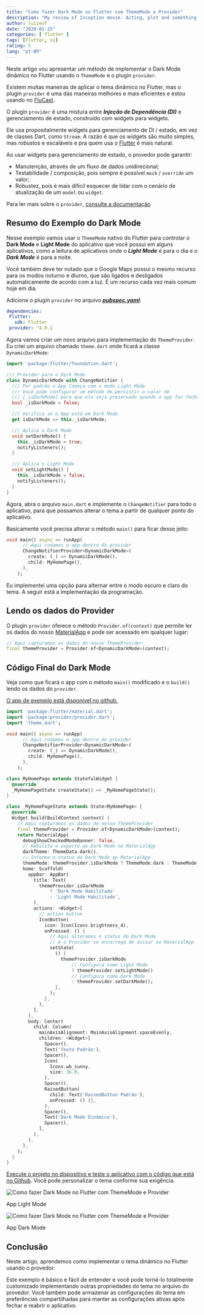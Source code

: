 ```yaml
---
title: "Como fazer Dark Mode no Flutter com ThemeMode e Provider"
description: "My review of Inception movie. Acting, plot and something else in this short description."
author: luizeof
date: "2020-01-15"
categories: [ flutter ]
tags: [flutter, ui]
rating: 5
lang: "pt-BR"
---
```


Neste artigo vou apresentar um método de implementar o Dark Mode dinâmico no Flutter usando o `ThemeMode` e o plugin `provider`.

Existem muitas maneiras de aplicar o tema dinâmico no Flutter, mas o plugin `provider` é uma das maneiras melhores e mais eficientes e estou usando no [FluCast](https://www.luizeof.com.br/br/flucast-player-podcast-open-source/).

O plugin `provider` é uma mistura entre _**Injeção de Dependência (DI)**_ e gerenciamento de estado, construído com widgets para widgets.

Ele usa propositalmente widgets para gerenciamento de DI / estado, em vez de classes Dart, como `Stream`. A razão é que os widgets são muito simples, mas robustos e escaláveis e pra quem usa o [Flutter](https://www.luizeof.com.br/br/flutter/) é mais natural.

Ao usar widgets para gerenciamento de estado, o provedor pode garantir:

- Manutenção, através de um fluxo de dados unidirecional;
- Testabilidade / composição, pois sempre é possível `mock` / `override` um valor;
- Robustez, pois é mais difícil esquecer de lidar com o cenário de atualização de um `model` ou `widget`.

Para ler mais sobre o `provider`, [consulte a documentação](https://pub.dev/packages/provider)

## Resumo do Exemplo do Dark Mode

Nesse exemplo vamos usar o `ThemeMode` nativo do Flutter para controlar o **Dark Mode** e **Light Mode** do aplicativo que você possui em alguns aplicativos, como a leitura de aplicativos onde o _**Light Mode**_ é para o dia e o **_Dark Mode_** é para a noite.

Você também deve ter notado que o Google Maps possui o mesmo recurso para os modos noturno e diurno, que são ligados e desligados automaticamente de acordo com a luz. É um recurso cada vez mais comum hoje em dia.

Adicione o plugin `provider` no arquivo [**_pubspec.yaml_**](https://www.luizeof.com.br/br/flutter/pubspec-yaml-usando-pacotes-dart-com-o-flutter/):

```yaml
dependencies:  
 Flutter:  
   sdk: Flutter  
 provider: ^4.0.1
```

Agora vamos criar um novo arquivo para implementação do `ThemeProvider`. Eu criei um arquivo chamado `theme.dart` onde ficará a classe `DynamicDarkMode`:

```dart
import 'package:flutter/foundation.dart';

/// Provider para o Dark Mode
class DynamicDarkMode with ChangeNotifier {
  /// Por padrão o App Começa com o modo Light Mode
  /// Você pode configurar um método de persistir o valor de
  /// [_isDarkMode] para que ele seja preservado quando o app for fechado
  bool _isDarkMode = false;

  /// Verifica se o App está em Dark Mode
  get isDarkMode => this._isDarkMode;

  /// Aplica o Dark Mode
  void setDarkMode() {
    this._isDarkMode = true;
    notifyListeners();
  }

  /// Aplica o Light Mode
  void setLightMode() {
    this._isDarkMode = false;
    notifyListeners();
  }
}
```

Agora, abra o arquivo `main.dart` e implemente o `ChangeNotifier` para todo o aplicativo, para que possamos alterar o tema a partir de qualquer ponto do aplicativo.

Basicamente você precisa alterar o método `main()` para ficar desse jeito:

```dart
void main() async => runApp(
      // Aqui rodamos o app dentro do provider
      ChangeNotifierProvider<DynamicDarkMode>(
        create: (_) => DynamicDarkMode(),
        child: MyHomePage(),
      ),
    );
```

Eu implementei uma opção para alternar entre o modo escuro e claro do tema. A seguir está a implementação da programação.

## Lendo os dados do Provider

O plugin `provider` oferece o método `Provider.of(context)` que permite ler os dados do nosso [MaterialApp](https://www.luizeof.com.br/br/flutter/materialapp-usando-widgets-material-design-no-flutter/) e pode ser acessado em qualquer lugar:

```dart
// Aqui capturamos os dados do nosso ThemeProvider
final themeProvider = Provider.of<DynamicDarkMode>(context);
```

## Código Final do Dark Mode

Veja como que ficará o app com o método `main()` modificado e o `build()` lendo os dados do `provider`.

[O app de exemplo está disponível no github.](https://github.com/luizeof/flutter-darkmode-provider-example)

```dart
import 'package:flutter/material.dart';
import 'package:provider/provider.dart';
import 'theme.dart';

void main() async => runApp(
      // Aqui rodamos o app dentro do provider
      ChangeNotifierProvider<DynamicDarkMode>(
        create: (_) => DynamicDarkMode(),
        child: MyHomePage(),
      ),
    );

class MyHomePage extends StatefulWidget {
  @override
  _MyHomePageState createState() => _MyHomePageState();
}

class _MyHomePageState extends State<MyHomePage> {
  @override
  Widget build(BuildContext context) {
    // Aqui capturamos os dados do nosso ThemeProvider
    final themeProvider = Provider.of<DynamicDarkMode>(context);
    return MaterialApp(
      debugShowCheckedModeBanner: false,
      // Habilita o suporte ao Dark Mode no MaterialApp
      darkTheme: ThemeData.dark(),
      // Informa o status do Dark Mode ap MaterialApp
      themeMode: themeProvider.isDarkMode ? ThemeMode.dark : ThemeMode.light,
      home: Scaffold(
        appBar: AppBar(
          title: Text(
            themeProvider.isDarkMode
                ? 'Dark Mode Habilitado'
                : 'Light Mode Habilitado',
          ),
          actions: <Widget>[
            // action button
            IconButton(
              icon: Icon(Icons.brightness_4),
              onPressed: () {
                // Aqui alteramos o status do Dark Mode
                // e o Provider se encarrega de avisar ao MaterialApp
                setState(
                  () {
                    themeProvider.isDarkMode
                        // Configura como Light Mode
                        ? themeProvider.setLightMode()
                        // Configura como Dark Mode
                        : themeProvider.setDarkMode();
                  },
                );
              },
            ),
          ],
        ),
        body: Center(
          child: Column(
            mainAxisAlignment: MainAxisAlignment.spaceEvenly,
            children: <Widget>[
              Spacer(),
              Text('Texto Padrão'),
              Spacer(),
              Icon(
                Icons.wb_sunny,
                size: 36.0,
              ),
              Spacer(),
              RaisedButton(
                child: Text('RaisedButton Padrão'),
                onPressed: () {},
              ),
              Spacer(),
              Text('Dark Mode Dinâmico'),
              Spacer(),
            ],
          ),
        ),
      ),
    );
  }
}
```

[Execute o projeto no dispositivo e teste o aplicativo com o código que está no Github](https://github.com/luizeof/flutter-darkmode-provider-example). Você pode personalizar o tema conforme sua exigência.

![Como fazer Dark Mode no Flutter com ThemeMode e Provider](/assets/images/flutter-light-mode.png.webp)

App Light Mode

![Como fazer Dark Mode no Flutter com ThemeMode e Provider](/assets/images/flutter-dark-mode.png.webp)

App Dark Mode

## Conclusão

Neste artigo, aprendemos como implementar o tema dinâmico no Flutter usando o provedor.

Este exemplo é básico e fácil de entender e você pode torná-lo totalmente customizado implementando outras propriedades do tema no arquivo do provedor. Você também pode armazenar as configurações do tema em preferências compartilhadas para manter as configurações ativas após fechar e reabrir o aplicativo.
